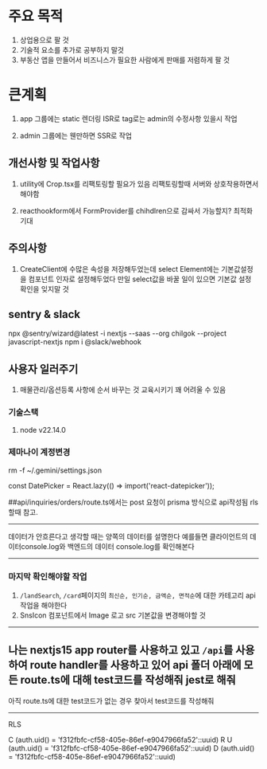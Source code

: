 # 주요 목적
1. 상업용으로 팔 것
2. 기술적 요소를 추가로 공부하지 말것
3. 부동산 앱을 만들어서 비즈니스가 필요한 사람에게 판매를 저렴하게 팔 것

# 큰계획

1. app 그룹에는 static 렌더링 ISR로 tag로는 admin의 수정사항 있을시 작업

2. admin 그룹에는 웬만하면 SSR로 작업



## 개선사항 및 작업사항

1. utility에 Crop.tsx를 리팩토링할 필요가 있음
리팩토링할때 서버와 상호작용하면서 해야함

2. reacthookform에서 FormProvider를 chihdlren으로 감싸서 가능할지? 최적화 기대

## 주의사항
1. CreateClient에 수많은 속성을 저장해두었는데
select Element에는 기본값설정을 컴포넌트 인자로 설정해두었다
만일 select값을 바꿀 일이 있으면 기본값 설정 확인을 잊지말 것


## sentry & slack
npx @sentry/wizard@latest -i nextjs --saas --org chilgok --project javascript-nextjs
npm i @slack/webhook

## 사용자 일러주기
1. 매물관리/옵션등록 사항에 순서 바꾸는 것 교육시키기 꽤 어려울 수 있음

### 기술스택
1. node v22.14.0

### 제마나이 계정변경
rm -f ~/.gemini/settings.json

const DatePicker = React.lazy(() => import('react-datepicker'));

<Suspense>
  <DatePicker />
</Suspense>
##api/inquiries/orders/route.ts에서는 post 요청이 prisma 방식으로 api작성됨 rls할때 참고.

------
데이터가 안흐른다고 생각할 때는 양쪽의 데이터를 설명한다
예를들면 클라이언트의 데이터console.log와 백엔드의 데이터 console.log를 확인해본다

----------------------
### 마지막 확인해야할 작업
1. `/landSearch`, `/card`페이지의 `최신순, 인기순, 금액순, 면적순`에 대한 카테고리 api작업을 해야한다
2. SnsIcon 컴포넌트에서 Image 로고 src 기본값을 변경해야할 것
---------
나는 nextjs15 app router를 사용하고 있고 `/api`를 사용하여 route handler를 사용하고 있어 api 폴더 아래에 모든 route.ts에 대해 test코드를 작성해줘 jest로 해줘
--------
아직 route.ts에 대한 test코드가 없는 경우 찾아서 test코드를 작성해줘

-----------
RLS

C    (auth.uid() = 'f312fbfc-cf58-405e-86ef-e9047966fa52'::uuid)
R
U     (auth.uid() = 'f312fbfc-cf58-405e-86ef-e9047966fa52'::uuid)
D    (auth.uid() = 'f312fbfc-cf58-405e-86ef-e9047966fa52'::uuid)